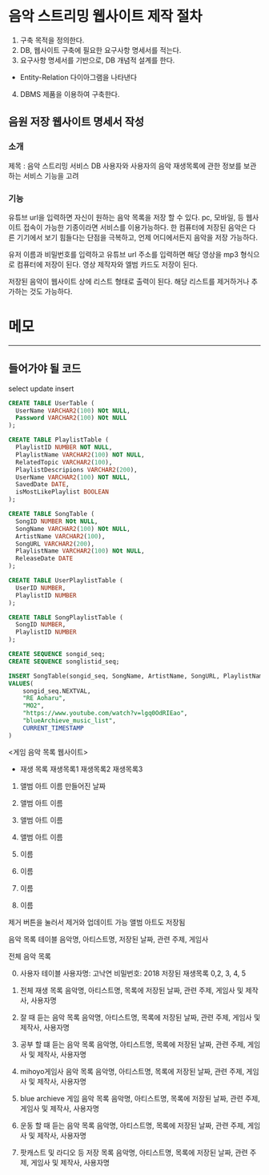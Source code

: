 # 음악 스트리밍 웹사이트 제작 절차

1. 구축 목적을 정의한다.
2. DB, 웹사이트 구축에 필요한 요구사항 명세서를 적는다.
3. 요구사항 명세서를 기반으로, DB 개념적 설계를 한다.
+   Entity-Relation 다이아그램을 나타낸다
4. DBMS 제품을 이용하여 구축한다.


## 음원 저장 웹사이트 명세서 작성

### 소개

제목 : 음악 스트리밍 서비스 DB
사용자와 사용자의 음악 재생목록에 관한 정보를 보관하는 서비스 기능을 고려

### 기능

유튜브 url을 입력하면 자신이 원하는 음악 목록을 저장 할 수 있다.
pc, 모바일, 등 웹사이트 접속이 가능한 기종이라면 서비스를 이용가능하다.
한 컴퓨터에 저장된 음악은 다른 기기에서 보기 힘들다는 단점을 극복하고,
언제 어디에서든지 음악을 저장 가능하다.

유저 이름과 비밀번호를 입력하고
유튜브 url 주소를 입력하면 해당 영상을 mp3 형식으로 컴퓨터에 저장이 된다.
영상 제작자와 엘범 카드도 저장이 된다.

저장된 음악이 웹사이트 상에 리스트 형태로 출력이 된다.
해당 리스트를 제거하거나 추가하는 것도 가능하다.





# 메모
---
## 들어가야 될 코드

select
update
insert

```sql
CREATE TABLE UserTable (
  UserName VARCHAR2(100) NOt NULL,
  Password VARCHAR2(100) NOt NULL
);

CREATE TABLE PlaylistTable (
  PlaylistID NUMBER NOT NULL,
  PlaylistName VARCHAR2(100) NOT NULL,
  RelatedTopic VARCHAR2(100),
  PlaylistDescripions VARCHAR2(200),
  UserName VARCHAR2(100) NOT NULL,
  SavedDate DATE,
  isMostLikePlaylist BOOLEAN
);

CREATE TABLE SongTable (
  SongID NUMBER NOt NULL,
  SongName VARCHAR2(100) NOt NULL,
  ArtistName VARCHAR2(100),
  SongURL VARCHAR2(200),
  PlaylistName VARCHAR2(100) NOt NULL,
  ReleaseDate DATE
);

CREATE TABLE UserPlaylistTable (
  UserID NUMBER,
  PlaylistID NUMBER
);

CREATE TABLE SongPlaylistTable (
  SongID NUMBER,
  PlaylistID NUMBER
);

CREATE SEQUENCE songid_seq;
CREATE SEQUENCE songlistid_seq;

INSERT SongTable(songid_seq, SongName, ArtistName, SongURL, PlaylistName, ReleaseDate)
VALUES(
    songid_seq.NEXTVAL,
    "RE Aoharu",
    "MO2",
    "https://www.youtube.com/watch?v=lgq0OdRIEao",
    "blueArchieve_music_list",
    CURRENT_TIMESTAMP
)

```

<게임 음악 목록 웹사이트>

-   재생 목록
    재생목록1
    재생목록2
    재생목록3

1. 앨범 아트 이름 만들어진 날짜
2. 앨범 아트 이름
3. 앨범 아트 이름
4. 앨범 아트 이름

5. 이름
6. 이름
7. 이름
8. 이름

제거
버튼을 눌러서 제거와 업데이트 가능
앨범 아트도 저장됨

음악 목록 테이블
음악명, 아티스트명, 저장된 날짜, 관련 주제, 게임사

전체 음악 목록

0. 사용자 테이블
   사용자명: 고낙연
   비밀번호: 2018
   저장된 재생목록 0,2, 3, 4, 5

1. 전체 재생 목록
   음악명, 아티스트명, 목록에 저장된 날짜, 관련 주제, 게임사 및 제작사, 사용자명

2. 잘 때 듣는 음악 목록
   음악명, 아티스트명, 목록에 저장된 날짜, 관련 주제, 게임사 및 제작사, 사용자명

3. 공부 할 떄 듣는 음악 목록
   음악명, 아티스트명, 목록에 저장된 날짜, 관련 주제, 게임사 및 제작사, 사용자명

4. mihoyo게임사 음악 목록
   음악명, 아티스트명, 목록에 저장된 날짜, 관련 주제, 게임사 및 제작사, 사용자명

5. blue archieve 게임 음악 목록
   음악명, 아티스트명, 목록에 저장된 날짜, 관련 주제, 게임사 및 제작사, 사용자명

6. 운동 할 때 듣는 음악 목록
   음악명, 아티스트명, 목록에 저장된 날짜, 관련 주제, 게임사 및 제작사, 사용자명

7. 팟캐스트 및 라디오 등 저장 목록
   음악명, 아티스트명, 목록에 저장된 날짜, 관련 주제, 게임사 및 제작사, 사용자명
